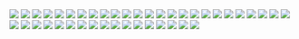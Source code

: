 <img src='./public/1.png'/>
<img src='./public/2.png'/>
<img src='./public/3.png'/>
<img src='./public/4.png'/>
<img src='./public/5.png'/>
<img src='./public/6.png'/>
<img src='./public/7.png'/>
<img src='./public/8.png'/>
<img src='./public/9.png'/>
<img src='./public/10.png'/>
<img src='./public/11.png'/>
<img src='./public/12.png'/>
<img src='./public/13.png'/>
<img src='./public/14.png'/>
<img src='./public/15.png'/>
<img src='./public/16.png'/>
<img src='./public/17.png'/>
<img src='./public/18.png'/>
<img src='./public/19.png'/>
<img src='./public/20.png'/>
<img src='./public/21.png'/>
<img src='./public/22.png'/>
<img src='./public/23.png'/>
<img src='./public/24.png'/>
<img src='./public/25.png'/>
<img src='./public/26.png'/>
<img src='./public/27.png'/>
<img src='./public/28.png'/>
<img src='./public/29.png'/>
<img src='./public/30.png'/>
<img src='./public/31.png'/>
<img src='./public/32.png'/>
<img src='./public/33.png'/>
<img src='./public/34.png'/>
<img src='./public/35.png'/>
<img src='./public/36.png'/>
<img src='./public/37.png'/>
<img src='./public/38.png'/>
<img src='./public/39.png'/>
<img src='./public/40.png'/>
<img src='./public/41.png'/>
<img src='./public/42.png'/>

